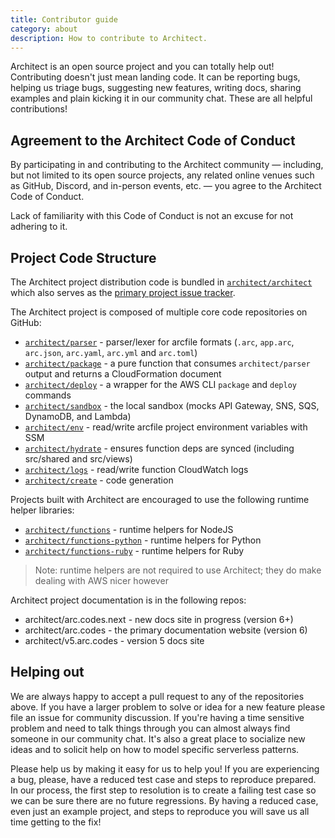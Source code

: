 ```yaml
---
title: Contributor guide
category: about
description: How to contribute to Architect.
---
```


Architect is an open source project and you can totally help out! Contributing doesn't just mean landing code. It can be reporting bugs, helping us triage bugs, suggesting new features, writing docs, sharing examples and plain kicking it in our community chat. These are all helpful contributions!

## Agreement to the Architect Code of Conduct

By participating in and contributing to the Architect community — including, but not limited to its open source projects, any related online venues such as GitHub, Discord, and in-person events, etc. — you agree to the Architect Code of Conduct.

Lack of familiarity with this Code of Conduct is not an excuse for not adhering to it.

## Project Code Structure

The Architect project distribution code is bundled in [`architect/architect`](https://github.com/architect/architect) which also serves as the [primary project issue tracker](https://github.com/architect/architect/issues).

The Architect project is composed of multiple core code repositories on GitHub:

- [`architect/parser`](https://github.com/architect/parser) - parser/lexer for arcfile formats (`.arc`, `app.arc`, `arc.json`, `arc.yaml`, `arc.yml` and `arc.toml`)
- [`architect/package`](https://github.com/architect/package) - a pure function that consumes `architect/parser` output and returns a CloudFormation document
- [`architect/deploy`](https://github.com/architect/deploy) - a wrapper for the AWS CLI `package` and `deploy` commands
- [`architect/sandbox`](https://github.com/architect/sandbox) - the local sandbox (mocks API Gateway, SNS, SQS, DynamoDB, and Lambda)
- [`architect/env`](https://github.com/architect/env) - read/write arcfile project environment variables with SSM
- [`architect/hydrate`](https://github.com/architect/hydrate) - ensures function deps are synced (including src/shared and src/views)
- [`architect/logs`](https://github.com/architect/logs) - read/write function CloudWatch logs
- [`architect/create`](https://github.com/architect/create) - code generation

Projects built with Architect are encouraged to use the following runtime helper libraries:

- [`architect/functions`](https://github.com/architect/functions) - runtime helpers for NodeJS
- [`architect/functions-python`](https://github.com/architect/functions-python) - runtime helpers for Python
- [`architect/functions-ruby`](https://github.com/architect/functions-ruby) - runtime helpers for Ruby

> Note: runtime helpers are not required to use Architect; they do make dealing with AWS nicer however

Architect project documentation is in the following repos:

- architect/arc.codes.next - new docs site in progress (version 6+)
- architect/arc.codes - the primary documentation website (version 6)
- architect/v5.arc.codes - version 5 docs site

## Helping out

We are always happy to accept a pull request to any of the repositories above. If you have a larger problem to solve or idea for a new feature please file an issue for community discussion. If you're having a time sensitive problem and need to talk things through you can almost always find someone in our community chat. It's also a great place to socialize new ideas and to solicit help on how to model specific serverless patterns.

Please help us by making it easy for us to help you! If you are experiencing a bug, please, have a reduced test case and steps to reproduce prepared. In our process, the first step to resolution is to create a failing test case so we can be sure there are no future regressions. By having a reduced case, even just an example project, and steps to reproduce you will save us all time getting to the fix!
